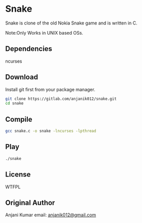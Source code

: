 # Snake

Snake is clone of the old Nokia Snake game and is written in C.

Note:Only Works in UNIX based OSs.

## Dependencies

ncurses

## Download

Install git first from your package manager.

```bash
git clone https://gitlab.com/anjanik012/snake.git
cd snake
```

## Compile

```bash
gcc snake.c -o snake -lncurses -lpthread
```

## Play

```bash
./snake
```
## License

WTFPL

## Original Author

Anjani Kumar
email: anjanik012@gmail.com
